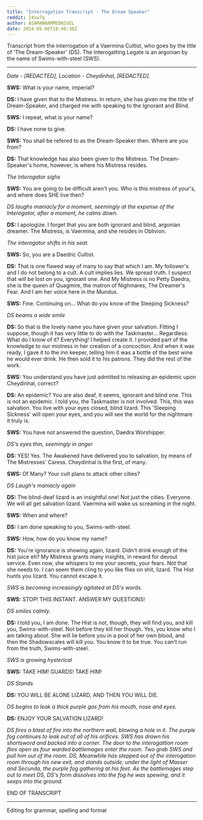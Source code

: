 ```yaml
---
title: "Interrogation Transcript - The Dream Speaker"
reddit: 24vw7q
author: ASAMANNAMMEDNIGEL
date: 2014-05-06T18:49:30Z
---
```


Transcript from the interrogation of a Vaermina Cultist, who goes by the title of 'The Dream-Speaker' (DS). The Interogatting Legate is an argonian by the name of Swims-with-steel (SWS).

---------------------------------------------------------------

*Date - [REDACTED], Location - Cheydinhal, [REDACTED].* 


**SWS:** What is your name, imperial?


**DS:** I have given that to the Mistress. In return, she has given me the title of Dream-Speaker, and charged me with speaking to the Ignorant and Blind.


**SWS:** I repeat, what is your name?


**DS:** I have none to give.


**SWS:** You shall be refered to as the Dream-Speaker then. Where are you from?


**DS:** That knowledge has also been given to the Mistress. The Dream-Speaker's home, however, is where his Mistress resides.


*The Interogator sighs*


**SWS:** You are going to be difficult aren't you. Who is this mistress of your's, and where does SHE live then?


*DS laughs maniacly for a moment, seemingly at the expense of the Interogator, after a moment, he calms down.*


**DS:** I apologize. I forget that you are both ignorant and blind, argonian dreamer. The Mistress, is Vaermina, and she resides in Oblivion.


*The interogator shifts in his seat.*


**SWS:** So, you are a Daedric Cultist.


**DS:** That is one flawed way of many to say that which I am. My follower's and I do not belong to a cult. A cult implies lies. We spread truth. I suspect that will be lost on you, ignorant one. And My Mistress is no Petty Daedra, she is the queen of Quagmire, the matron of Nighmares, The Dreamer's Fear. And I am her voice here in the Mundus.


**SWS:** Fine. Continuing on... What do you know of the Sleeping Sickness?


*DS beams a wide smile*


**DS:** So that is the lovely name you have given your salvation. Fitting I suppose, though it has very little to do with the Taskmaster... Regardless. What do I know of it? Everything! I helped create it. I provided part of the knowledge to our mistress in her creation of a concoction. And when it was ready, I gave it to the inn keeper, telling him it was a bottle of the best wine he would ever drink. He then sold it to his patrons. They did the rest of the work.


**SWS:** You understand you have just admitted to releasing an epidemic upon Cheydinhal, correct? 


**DS:** An epidemic? You are also deaf, it seems, ignorant and blind one. This is not an epidemic. I told you, the Taskmaster is not involved. This, this was salvation. You live with your eyes closed, blind lizard. This 'Sleeping Sickness' will open your eyes, and you will see the world for the nightmare it truly is.


**SWS:** You have not answered the question, Daedra Worshipper.


*DS's eyes thin, seemingly in anger*


**DS:** YES! Yes. The Awakened have delivered you to salvation, by means of The Mistresses' Caress. Cheydinhal is the first, of many.


**SWS:** Of Many? Your cult plans to attack other cities?


*DS Laugh's maniacly again*


**DS:** The blind-deaf lizard is an insightful one! Not just the cities. Everyone. We will all get salvation lizard. Vaermina will wake us screaming in the night. 


**SWS:** When and where?


**DS:** I am done speaking to you, Swims-with-steel.


**SWS:** How, how do you know my name?


**DS:** You're ignorance is showing again, lizard. Didn't drink enough of the hist juice eh? My Mistress grants many insights, in reward for devout service. Even now, she whispers to me your secrets, your fears. Not that she needs to. I can seem them cling to you like flies on shit, lizard. The Hist hunts you lizard. You cannot escape it.


*SWS is becoming increasingly agitated at DS's words.*


**SWS:** STOP! THIS INSTANT. ANSWER MY QUESTIONS!


*DS smiles calmly.*


**DS:** I told you, I am done. The Hist is not, though, they will find you, and kill you, Swims-with-steel. Not before they kill her though. Yes, you know who I am talking about. She will lie before you in a pool of her own blood, and then the Shadowscales will kill you. You know it to be true. You can't run from the truth, Swims-with-steel.


*SWS is growing hysterical*


**SWS:** TAKE HIM! GUARDS! TAKE HIM!


*DS Stands*


**DS:** YOU WILL BE ALONE LIZARD, AND THEN YOU WILL DIE.


*DS begins to leak a thick purple gas from his mouth, nose and eyes.*


**DS:** ENJOY YOUR SALVATION LIZARD!


*DS fires a blast of fire into the northern wall, blowing a hole in it. The purple fog continues to leak out of all of his orifices. SWS has drawn his shortsword and backed into a corner. The door to the interogattion room flies open as four warded battlemages enter the room. Two grab SWS and pull him out of the room. DS, Meanwhile has stepped out of the interogation room through his new exit, and stands outside, under the light of Masser and Secunda, the purple fog gathering at his feet. As the battlemages step out to meet DS, DS's form dissolves into the fog he was spewing, and it seeps into the ground.*


END OF TRANSCRIPT

-----------------------------------------------------------

Editing for grammar, spelling and format

 
